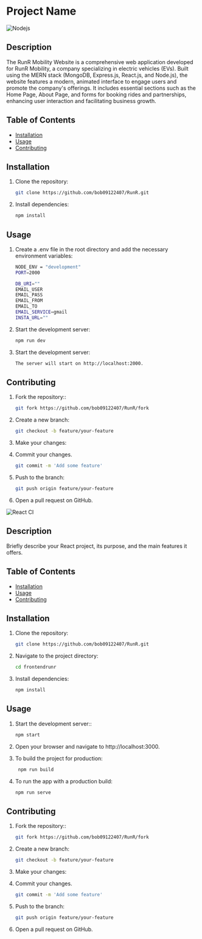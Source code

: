 # Project Name

![Nodejs](https://www.vectorlogo.zone/logos/nodejs/nodejs-ar21.svg)

## Description

The RunR Mobility Website is a comprehensive web application developed for RunR Mobility, a company specializing in electric vehicles (EVs). Built using the MERN stack (MongoDB, Express.js, React.js, and Node.js), the website features a modern, animated interface to engage users and promote the company's offerings. It includes essential sections such as the Home Page, About Page, and forms for booking rides and partnerships, enhancing user interaction and facilitating business growth.

## Table of Contents

- [Installation](#installation)
- [Usage](#usage)
- [Contributing](#contributing)

## Installation

1. Clone the repository:
   ```sh
   git clone https://github.com/bob09122407/RunR.git

2. Install dependencies:
   ```sh
   npm install

## Usage

1. Create a .env file in the root directory and add the necessary environment variables:
   ```sh
   NODE_ENV = "development"
   PORT=2000

   DB_URI=""
   EMAIL_USER
   EMAIL_PASS
   EMAIL_FROM
   EMAIL_TO
   EMAIL_SERVICE=gmail
   INSTA_URL=""


2. Start the development server:
   ```sh
   npm run dev

3. Start the development server:
   ```sh
   The server will start on http://localhost:2000.


## Contributing
1. Fork the repository::
   ```sh
   git fork https://github.com/bob09122407/RunR/fork

2. Create a new branch:
   ```sh
   git checkout -b feature/your-feature
   
3. Make your changes:
   
4. Commit your changes.
   ```sh
   git commit -m 'Add some feature'

5. Push to the branch:
   ```sh
   git push origin feature/your-feature

6. Open a pull request on GitHub.


![React CI](https://www.vectorlogo.zone/logos/reactjs/reactjs-icon.svg)

## Description

Briefly describe your React project, its purpose, and the main features it offers.

## Table of Contents

- [Installation](#installation)
- [Usage](#usage)
- [Contributing](#contributing)

## Installation

1. Clone the repository:
   ```sh
   git clone https://github.com/bob09122407/RunR.git

2. Navigate to the project directory:
   ```sh
   cd frontendrunr

3. Install dependencies:
   ```sh
   npm install

## Usage

1. Start the development server::
   ```sh
   npm start
2. Open your browser and navigate to http://localhost:3000.

3. To build the project for production:
   ```sh
    npm run build

4. To run the app with a production build:
   ```sh
   npm run serve

## Contributing

1. Fork the repository::
   ```sh
   git fork https://github.com/bob09122407/RunR/fork

2. Create a new branch:
   ```sh
   git checkout -b feature/your-feature
   
3. Make your changes:
   
4. Commit your changes.
   ```sh
   git commit -m 'Add some feature'

5. Push to the branch:
   ```sh
   git push origin feature/your-feature

6. Open a pull request on GitHub.
